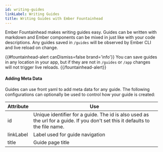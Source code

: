 ```yaml
---
id: writing-guides
linkLabel: Writing Guides
title: Writing Guides with Ember Fountainhead
---
```


Ember Fountainhead makes writing guides easy. Guides can be written with markdown
and Ember components can be mixed in just like with your code descriptions. Any
guides saved in `/guides` will be observed by Ember CLI and live reload on change.

{{#fountainhead-alert canDismiss=false brand='info'}}
You can save guides in any location in your app, but if they are not in `/guides`
or `/app` changes will not trigger live reloads.
{{/fountainhead-alert}}

#### Adding Meta Data

Guides can use front yaml to add meta data for any guide. The following configurations
can optionally be used to control how your guide is created:

Attribute | Use
--- | ---
id | Unique identifier for a guide. The id is also used as the url for a guide. If you don't set this it defaults to the file name.
linkLabel | Label used for guide navigation
title | Guide page title
